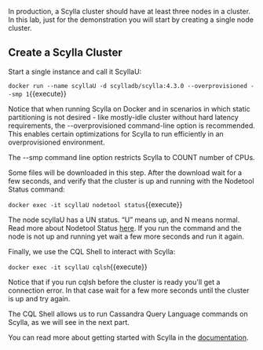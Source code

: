 In production, a Scylla cluster should have at least three nodes in a cluster. In this lab, just for the demonstration you will start by creating a single node cluster.


## Create a Scylla Cluster

Start a single instance and call it ScyllaU:

`docker run --name scyllaU -d scylladb/scylla:4.3.0 --overprovisioned --smp 1`{{execute}}

Notice that when running Scylla on Docker and in scenarios in which static partitioning is not desired - like mostly-idle cluster without hard latency requirements, the --overprovisioned command-line option is recommended. This enables certain optimizations for Scylla to run efficiently in an overprovisioned environment.

The --smp command line option restricts Scylla to COUNT number of CPUs.

Some files will be downloaded in this step. After the download wait for a few seconds, and verify that the cluster is up and running with the Nodetool Status command:

`docker exec -it scyllaU nodetool status`{{execute}}

The node scyllaU has a UN status. “U” means up, and N means normal. Read more about Nodetool Status [here](https://docs.scylladb.com/operating-scylla/nodetool-commands/status/). If you run the command and the node is not up and running yet wait a few more seconds and run it again.

Finally, we use the CQL Shell to interact with Scylla:

`docker exec -it scyllaU cqlsh`{{execute}}

Notice that if you run cqlsh before the cluster is ready you'll get a connection error. In that case wait for a few more seconds until the cluster is up and try again.

The CQL Shell allows us to run Cassandra Query Language commands on Scylla, as we will see in the next part.

You can read more about getting started with Scylla in the [documentation](https://docs.scylladb.com/getting-started/). 